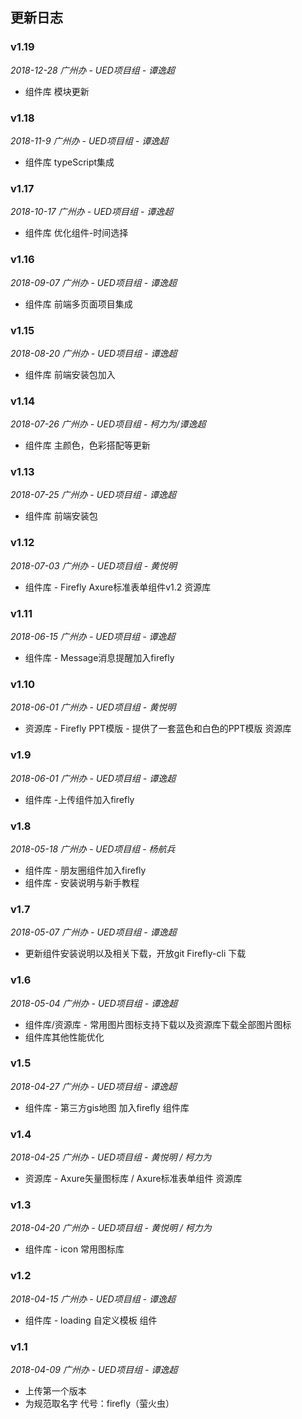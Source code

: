 ## 更新日志


### v1.19

*2018-12-28  广州办 - UED项目组 - 谭逸超*
- 组件库  模块更新

### v1.18

*2018-11-9  广州办 - UED项目组 - 谭逸超*
- 组件库  typeScript集成

### v1.17

*2018-10-17  广州办 - UED项目组 - 谭逸超*
- 组件库  优化组件-时间选择

### v1.16

*2018-09-07  广州办 - UED项目组 - 谭逸超*

- 组件库  前端多页面项目集成

### v1.15

*2018-08-20  广州办 - UED项目组 - 谭逸超*

- 组件库  前端安装包加入

### v1.14

*2018-07-26  广州办 - UED项目组 - 柯力为/谭逸超*

- 组件库  主颜色，色彩搭配等更新

### v1.13

*2018-07-25  广州办 - UED项目组 - 谭逸超*

- 组件库  前端安装包

### v1.12

*2018-07-03  广州办 - UED项目组 - 黄悦明*

- 组件库 - Firefly Axure标准表单组件v1.2 资源库

### v1.11

*2018-06-15  广州办 - UED项目组 - 谭逸超*

- 组件库 - Message消息提醒加入firefly

### v1.10

*2018-06-01  广州办 - UED项目组 - 黄悦明*

- 资源库 - Firefly PPT模版 - 提供了一套蓝色和白色的PPT模版 资源库

### v1.9

*2018-06-01  广州办 - UED项目组 - 谭逸超*

-  组件库 -上传组件加入firefly

### v1.8

*2018-05-18  广州办 - UED项目组 - 杨航兵*

-  组件库 - 朋友圈组件加入firefly
-  组件库 - 安装说明与新手教程

### v1.7

*2018-05-07  广州办 - UED项目组 - 谭逸超*

- 更新组件安装说明以及相关下载，开放git Firefly-cli 下载


### v1.6

*2018-05-04  广州办 - UED项目组 - 谭逸超*

- 组件库/资源库 - 常用图片图标支持下载以及资源库下载全部图片图标
- 组件库其他性能优化

### v1.5

*2018-04-27  广州办 - UED项目组 - 谭逸超*

- 组件库 - 第三方gis地图 加入firefly 组件库


### v1.4

*2018-04-25  广州办 - UED项目组 - 黄悦明 / 柯力为*

- 资源库 - Axure矢量图标库 / Axure标准表单组件 资源库



### v1.3

*2018-04-20  广州办 - UED项目组 - 黄悦明 / 柯力为*

- 组件库 - icon 常用图标库

### v1.2

*2018-04-15  广州办 - UED项目组 - 谭逸超*

- 组件库 - loading  自定义模板 组件

### v1.1

*2018-04-09  广州办 - UED项目组 - 谭逸超*

- 上传第一个版本
- 为规范取名字  代号：firefly（萤火虫）
